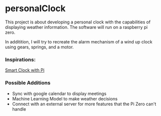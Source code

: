 
# personalClock

This project is about developing a personal clock with the capabilities of displaying weather information. The software will run on a raspberry pi zero.

In additition, I will try to recreate the alarm mechanism of a wind up clock using gears, springs, and a motor.

### Inspirations:
[Smart Clock with Pi](https://tellini.info/2018/08/create-a-smart-clock-with-a-raspberry-pi/)

### Possible Additions
- Sync with google calendar to display meetings 
- Machine Learning Model to make weather decisions
- Connect with an external server for more features that the Pi Zero can't handle
